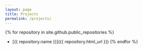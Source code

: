```yaml
---
layout: page
title: Projects
permalink: /projects/
---
```


{% for repository in site.github.public_repositories %}
  * [{{ repository.name }}]({{ repository.html_url }})
{% endfor %}

